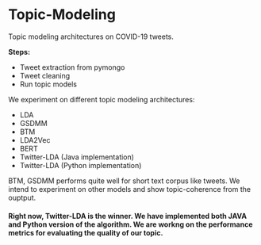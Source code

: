 # Topic-Modeling
Topic modeling architectures on COVID-19 tweets.

<b>Steps:</b>
<ul>
<li>Tweet extraction from pymongo</li>
<li>Tweet cleaning</li>
<li>Run topic models</li>
</ul>

We experiment on different topic modeling architectures:

<ul>
<li>LDA</li>
<li>GSDMM</li>
<li>BTM</li>
<li>LDA2Vec</li>
<li>BERT</li>
<li>Twitter-LDA (Java implementation)</li>
<li>Twitter-LDA (Python implementation)</li>
</ul>

BTM, GSDMM performs quite well for short text corpus like tweets. We intend to experiment on other models and show topic-coherence from the ouptput. 

#### Right now, Twitter-LDA is the winner. We have implemented both JAVA and Python version of the algorithm. We are workng on the performance metrics for evaluating the quality of our topic.
